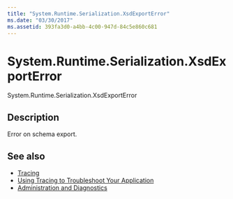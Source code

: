 ```yaml
---
title: "System.Runtime.Serialization.XsdExportError"
ms.date: "03/30/2017"
ms.assetid: 393fa3d0-a4bb-4c00-947d-84c5e860c681
---
```

# System.Runtime.Serialization.XsdExportError
System.Runtime.Serialization.XsdExportError  
  
## Description  
 Error on schema export.  
  
## See also

- [Tracing](index.md)
- [Using Tracing to Troubleshoot Your Application](using-tracing-to-troubleshoot-your-application.md)
- [Administration and Diagnostics](../index.md)
